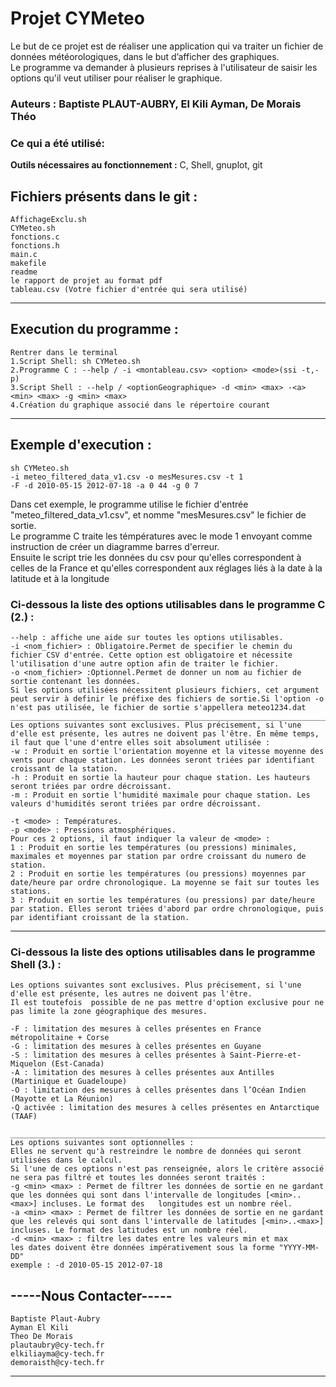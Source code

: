 # Projet CYMeteo
Le but de ce projet est de réaliser une application qui va traiter un fichier de données météorologiques, dans le but d’afficher des graphiques.\
Le programme va demander à plusieurs reprises à l'utilisateur de saisir les options qu'il veut utiliser pour réaliser le graphique.

###  Auteurs : Baptiste PLAUT-AUBRY, El Kili Ayman, De Morais Théo

### Ce qui a été utilisé:

**Outils nécessaires au fonctionnement :** C, Shell, gnuplot, git

##  Fichiers présents dans le git : 
    AffichageExclu.sh
    CYMeteo.sh
    fonctions.c
    fonctions.h
    main.c
    makefile
    readme
    le rapport de projet au format pdf
    tableau.csv (Votre fichier d'entrée qui sera utilisé)
---------------------------------------------

## Execution du programme : 
    Rentrer dans le terminal
    1.Script Shell: sh CYMeteo.sh
    2.Programme C : --help / -i <montableau.csv> <option> <mode>(ssi -t,-p) 
    3.Script Shell : --help / <optionGeographique> -d <min> <max> -<a> <min> <max> -g <min> <max>
    4.Création du graphique associé dans le répertoire courant
-----------------------------------


## Exemple d'execution :
    sh CYMeteo.sh
    -i meteo_filtered_data_v1.csv -o mesMesures.csv -t 1
    -F -d 2010-05-15 2012-07-18 -a 0 44 -g 0 7

Dans cet exemple, le programme utilise le fichier d'entrée "meteo_filtered_data_v1.csv", et nomme "mesMesures.csv" le fichier de sortie.\
Le programme C traite les témpératures avec le mode 1 envoyant comme instruction de créer un diagramme barres d'erreur.\
Ensuite le script trie les données du csv pour qu'elles correspondent à celles de la France et qu'elles correspondent aux réglages liés à la date à la latitude et à la longitude

### Ci-dessous la liste des options utilisables dans le programme C (2.) :

    --help : affiche une aide sur toutes les options utilisables.
    -i <nom_fichier> : Obligatoire.Permet de specifier le chemin du fichier CSV d'entrée. Cette option est obligatoire et nécessite l'utilisation d'une autre option afin de traiter le fichier.
    -o <nom_fichier> :Optionnel.Permet de donner un nom au fichier de sortie contenant les données.
    Si les options utilisées nécessitent plusieurs fichiers, cet argument peut servir à definir le préfixe des fichiers de sortie.Si l'option -o n'est pas utilisée, le fichier de sortie s'appellera meteo1234.dat
    __________________________________________________________________________________________
    Les options suivantes sont exclusives. Plus précisement, si l'une d'elle est présente, les autres ne doivent pas l'être. En même temps, il faut que l'une d'entre elles soit absolument utilisée :
    -w : Produit en sortie l'orientation moyenne et la vitesse moyenne des vents pour chaque station. Les données seront triées par identifiant croissant de la station.
    -h : Produit en sortie la hauteur pour chaque station. Les hauteurs seront triées par ordre décroissant.
    -m : Produit en sortie l'humidité maximale pour chaque station. Les valeurs d'humidités seront triées par ordre décroissant.
    
    -t <mode> : Températures.
    -p <mode> : Pressions atmosphériques.
    Pour ces 2 options, il faut indiquer la valeur de <mode> :
    1 : Produit en sortie les températures (ou pressions) minimales, maximales et moyennes par station par ordre croissant du numero de station.
    2 : Produit en sortie les températures (ou pressions) moyennes par date/heure par ordre chronologique. La moyenne se fait sur toutes les stations.
    3 : Produit en sortie les températures (ou pressions) par date/heure par station. Elles seront triées d'abord par ordre chronologique, puis par identifiant croissant de la station.

-----------------------------

### Ci-dessous la liste des options utilisables dans le programme Shell (3.) :
    Les options suivantes sont exclusives. Plus précisement, si l'une d'elle est présente, les autres ne doivent pas l'être.
    Il est toutefois  possible de ne pas mettre d'option exclusive pour ne pas limite la zone géographique des mesures.

    -F : limitation des mesures à celles présentes en France métropolitaine + Corse
    -G : limitation des mesures à celles présentes en Guyane
    -S : limitation des mesures à celles présentes à Saint-Pierre-et-Miquelon (Est-Canada)
    -A : limitation des mesures à celles présentes aux Antilles (Martinique et Guadeloupe)
    -O : limitation des mesures à celles présentes dans l’Océan Indien (Mayotte et La Réunion)
    -Q activée : limitation des mesures à celles présentes en Antarctique (TAAF)
    
    __________________________________________________________________________________________
    Les options suivantes sont optionnelles :   
    Elles ne servent qu'à restreindre le nombre de données qui seront utilisées dans le calcul.
    Si l'une de ces options n'est pas renseignée, alors le critère associé ne sera pas filtré et toutes les données seront traités :
    -g <min> <max> : Permet de filtrer les données de sortie en ne gardant que les données qui sont dans l'intervalle de longitudes [<min>..<max>] incluses. Le format des   longitudes est un nombre réel.
    -a <min> <max> : Permet de filtrer les données de sortie en ne gardant que les relevés qui sont dans l'intervalle de latitudes [<min>..<max>] incluses. Le format des latitudes est un nombre réel.
    -d <min> <max> : filtre les dates entre les valeurs min et max
    les dates doivent être données impérativement sous la forme "YYYY-MM-DD" 
    exemple : -d 2010-05-15 2012-07-18

## -----Nous Contacter-----
    Baptiste Plaut-Aubry 
    Ayman El Kili
    Theo De Morais
    plautaubry@cy-tech.fr
    elkiliayma@cy-tech.fr
    demoraisth@cy-tech.fr
-------------------------
